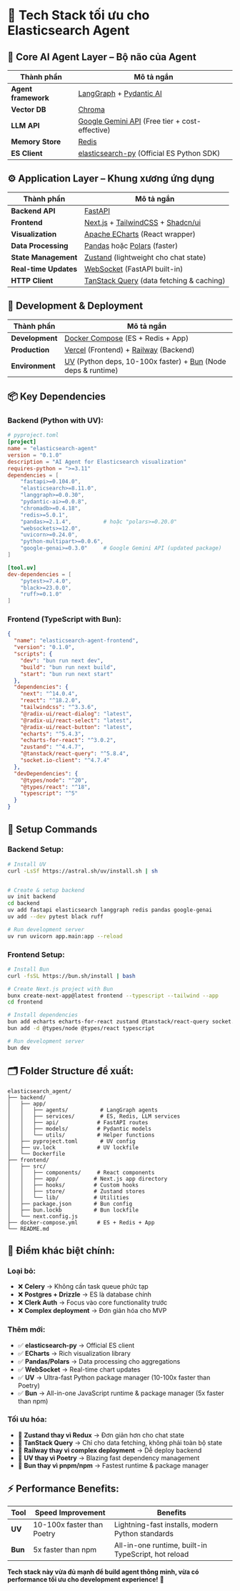 # 🎯 **Tech Stack tối ưu cho Elasticsearch Agent**

## 🧠 **Core AI Agent Layer – Bộ não của Agent**

| Thành phần          | Mô tả ngắn                                                                                    |
| ------------------- | --------------------------------------------------------------------------------------------- |
| **Agent framework** | [LangGraph](https://www.langchain.com/langgraph) + [Pydantic AI](https://ai.pydantic.dev/)    |
| **Vector DB**       | [Chroma](https://www.trychroma.com/)                                                          |
| **LLM API**         | [Google Gemini API](https://ai.google.dev/) (Free tier + cost-effective)                     |
| **Memory Store**    | [Redis](https://redis.io/)                                                                    |
| **ES Client**       | [elasticsearch-py](https://elasticsearch-py.readthedocs.io/) (Official ES Python SDK)        |

## ⚙️ **Application Layer – Khung xương ứng dụng**

| Thành phần              | Mô tả ngắn                                                                                     |
| ----------------------- | ---------------------------------------------------------------------------------------------- |
| **Backend API**         | [FastAPI](https://fastapi.tiangolo.com/)                                                       |
| **Frontend**            | [Next.js](https://nextjs.org/) + [TailwindCSS](https://tailwindcss.com/) + [Shadcn/ui](https://ui.shadcn.com/) |
| **Visualization**       | [Apache ECharts](https://echarts.apache.org/) (React wrapper)                                  |
| **Data Processing**     | [Pandas](https://pandas.pydata.org/) hoặc [Polars](https://pola.rs/) (faster)                 |
| **State Management**    | [Zustand](https://zustand-demo.pmnd.rs/) (lightweight cho chat state)                         |
| **Real-time Updates**   | [WebSocket](https://fastapi.tiangolo.com/advanced/websockets/) (FastAPI built-in)             |
| **HTTP Client**         | [TanStack Query](https://tanstack.com/query) (data fetching & caching)                        |

## 🔧 **Development & Deployment**

| Thành phần          | Mô tả ngắn                                                                                    |
| ------------------- | --------------------------------------------------------------------------------------------- |
| **Development**     | [Docker Compose](https://docs.docker.com/compose/) (ES + Redis + App)                        |
| **Production**      | [Vercel](https://vercel.com/) (Frontend) + [Railway](https://railway.app/) (Backend)          |
| **Environment**     | [UV](https://github.com/astral-sh/uv) (Python deps, 10-100x faster) + [Bun](https://bun.sh/) (Node deps & runtime) |

## 📦 **Key Dependencies**

### **Backend (Python with UV):**
```toml
# pyproject.toml
[project]
name = "elasticsearch-agent"
version = "0.1.0"
description = "AI Agent for Elasticsearch visualization"
requires-python = ">=3.11"
dependencies = [
    "fastapi>=0.104.0",
    "elasticsearch>=8.11.0",
    "langgraph>=0.0.30",
    "pydantic-ai>=0.0.8",
    "chromadb>=0.4.18",
    "redis>=5.0.1",
    "pandas>=2.1.4",          # hoặc "polars>=0.20.0"
    "websockets>=12.0",
    "uvicorn>=0.24.0",
    "python-multipart>=0.0.6",
    "google-genai>=0.3.0"     # Google Gemini API (updated package)
]

[tool.uv]
dev-dependencies = [
    "pytest>=7.4.0",
    "black>=23.0.0",
    "ruff>=0.1.0"
]
```

### **Frontend (TypeScript with Bun):**
```json
{
  "name": "elasticsearch-agent-frontend",
  "version": "0.1.0",
  "scripts": {
    "dev": "bun run next dev",
    "build": "bun run next build",
    "start": "bun run next start"
  },
  "dependencies": {
    "next": "^14.0.4",
    "react": "^18.2.0",
    "tailwindcss": "^3.3.6",
    "@radix-ui/react-dialog": "latest",
    "@radix-ui/react-select": "latest",
    "@radix-ui/react-button": "latest",
    "echarts": "^5.4.3",
    "echarts-for-react": "^3.0.2",
    "zustand": "^4.4.7",
    "@tanstack/react-query": "^5.8.4",
    "socket.io-client": "^4.7.4"
  },
  "devDependencies": {
    "@types/node": "^20",
    "@types/react": "^18",
    "typescript": "^5"
  }
}
```

## 🚀 **Setup Commands**

### **Backend Setup:**
```bash
# Install UV
curl -LsSf https://astral.sh/uv/install.sh | sh


# Create & setup backend
uv init backend
cd backend
uv add fastapi elasticsearch langgraph redis pandas google-genai
uv add --dev pytest black ruff

# Run development server
uv run uvicorn app.main:app --reload
```

### **Frontend Setup:**
```bash
# Install Bun
curl -fsSL https://bun.sh/install | bash

# Create Next.js project with Bun
bunx create-next-app@latest frontend --typescript --tailwind --app
cd frontend

# Install dependencies
bun add echarts echarts-for-react zustand @tanstack/react-query socket.io-client
bun add -d @types/node @types/react typescript

# Run development server
bun dev
```

## 🗂️ **Folder Structure đề xuất:**

```
elasticsearch_agent/
├── backend/
│   ├── app/
│   │   ├── agents/          # LangGraph agents
│   │   ├── services/        # ES, Redis, LLM services
│   │   ├── api/            # FastAPI routes
│   │   ├── models/         # Pydantic models
│   │   └── utils/          # Helper functions
│   ├── pyproject.toml       # UV config
│   ├── uv.lock             # UV lockfile
│   └── Dockerfile
├── frontend/
│   ├── src/
│   │   ├── components/     # React components
│   │   ├── app/           # Next.js app directory
│   │   ├── hooks/         # Custom hooks
│   │   ├── store/         # Zustand stores
│   │   └── lib/           # Utilities
│   ├── package.json       # Bun config
│   ├── bun.lockb          # Bun lockfile
│   └── next.config.js
├── docker-compose.yml      # ES + Redis + App
└── README.md
```

## 🎯 **Điểm khác biệt chính:**

### **Loại bỏ:**
- ❌ **Celery** → Không cần task queue phức tạp
- ❌ **Postgres + Drizzle** → ES là database chính
- ❌ **Clerk Auth** → Focus vào core functionality trước
- ❌ **Complex deployment** → Đơn giản hóa cho MVP

### **Thêm mới:**
- ✅ **elasticsearch-py** → Official ES client
- ✅ **ECharts** → Rich visualization library
- ✅ **Pandas/Polars** → Data processing cho aggregations
- ✅ **WebSocket** → Real-time chart updates
- ✅ **UV** → Ultra-fast Python package manager (10-100x faster than Poetry)
- ✅ **Bun** → All-in-one JavaScript runtime & package manager (5x faster than npm)

### **Tối ưu hóa:**
- 🔄 **Zustand thay vì Redux** → Đơn giản hơn cho chat state
- 🔄 **TanStack Query** → Chỉ cho data fetching, không phải toàn bộ state
- 🔄 **Railway thay vì complex deployment** → Dễ deploy backend
- 🚀 **UV thay vì Poetry** → Blazing fast dependency management
- 🚀 **Bun thay vì pnpm/npm** → Fastest runtime & package manager

## ⚡ **Performance Benefits:**

| Tool | Speed Improvement | Benefits |
|------|------------------|----------|
| **UV** | 10-100x faster than Poetry | Lightning-fast installs, modern Python standards |
| **Bun** | 5x faster than npm | All-in-one runtime, built-in TypeScript, hot reload |

**Tech stack này vừa đủ mạnh để build agent thông minh, vừa có performance tối ưu cho development experience!** 🚀